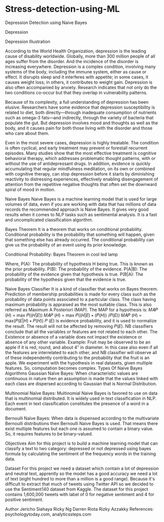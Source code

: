 # Stress-detection-using-ML
Depression Detection using Naive Bayes

Depression

Depression Illustration

According to the World Health Organization, depression is the leading cause of disability worldwide. Globally, more than 300 million people of all ages suffer from the disorder. And the incidence of the disorder is increasing everywhere. Depression is a complex condition, involving many systems of the body, including the immune system, either as cause or effect. It disrupts sleep and it interferes with appetite; in some cases, it causes weight loss; in others, it contributes to weight gain. Depression is also often accompanied by anxiety. Research indicates that not only do the two conditions co-occur but that they overlap in vulnerability patterns.

Because of its complexity, a full understanding of depression has been elusive. Researchers have some evidence that depression susceptibility is related to diet, both directly—through inadequate consumption of nutrients such as omega-3 fats—and indirectly, through the variety of bacteria that populate the gut. But depression involves mood and thoughts as well as the body, and it causes pain for both those living with the disorder and those who care about them.

Even in the most severe cases, depression is highly treatable. The condition is often cyclical, and early treatment may prevent or forestall recurrent episodes. Many studies show that the most effective treatment is cognitive behavioral therapy, which addresses problematic thought patterns, with or without the use of antidepressant drugs. In addition, evidence is quickly accumulating that regular mindfulness meditation, on its own or combined with cognitive therapy, can stop depression before it starts by diminishing reactivity to distressing experiences, effectively enabling disengagement of attention from the repetitive negative thoughts that often set the downward spiral of mood in motion.

Naive Bayes
Naive Bayes is a machine learning model that is used for large volumes of data, even if you are working with data that has millions of data records the recommended approach is Naive Bayes. It gives very good results when it comes to NLP tasks such as sentimental analysis. It is a fast and uncomplicated classification algorithm.

Bayes Theorem
It is a theorem that works on conditional probability. Conditional probability is the probability that something will happen, given that something else has already occurred. The conditional probability can give us the probability of an event using its prior knowledge.

Conditional Probability:
Bayes Theorem in cool led lamp

Where,
P(A): The probability of hypothesis H being true. This is known as the prior probability.
P(B): The probability of the evidence.
P(A|B): The probability of the evidence given that hypothesis is true.
P(B|A): The probability of the hypothesis given that the evidence is true.

Naive Bayes Classifier
It is a kind of classifier that works on Bayes theorem.
Prediction of membership probabilities is made for every class such as the probability of data points associated to a particular class.
The class having maximum probability is appraised as the most suitable class.
This is also referred as Maximum A Posteriori (MAP).
The MAP for a hypothesis is:
𝑀𝐴𝑃 (𝐻) = max 𝑃((𝐻|𝐸))
𝑀𝐴𝑃 (𝐻) = max 𝑃((𝐻|𝐸) ∗ (𝑃(𝐻)) /𝑃(𝐸))
𝑀𝐴𝑃 (𝐻) = max(𝑃(𝐸|𝐻) ∗ 𝑃(𝐻))
𝑃 (𝐸) is evidence probability, and it is used to normalize the result. The result will not be affected by removing 𝑃(𝐸).
NB classifiers conclude that all the variables or features are not related to each other.
The Existence or absence of a variable does not impact the existence or absence of any other variable.
Example:
Fruit may be observed to be an apple if it is red, round, and about 4″ in diameter.
In this case also even if all the features are interrelated to each other, and NB classifier will observe all of these independently contributing to the probability that the fruit is an apple.
We experiment with the hypothesis in real datasets, given multiple features.
So, computation becomes complex.
Types Of Naive Bayes Algorithms
Gaussian Naïve Bayes: When characteristic values are continuous in nature then an assumption is made that the values linked with each class are dispersed according to Gaussian that is Normal Distribution.

Multinomial Naïve Bayes: Multinomial Naive Bayes is favored to use on data that is multinomial distributed. It is widely used in text classification in NLP. Each event in text classification constitutes the presence of a word in a document.

Bernoulli Naïve Bayes: When data is dispensed according to the multivariate Bernoulli distributions then Bernoulli Naive Bayes is used. That means there exist multiple features but each one is assumed to contain a binary value. So, it requires features to be binary-valued.

Objectives
Aim for this project is to build a machine learning model that can classify a text to two category: depressed or not depressed using bayes formula by calculating the sentiment of the frequency words in the training data.

Dataset
For this project we need a dataset which contain a lot of depression and neutral text, apprently so the model has a good accuracy we need a lot of text (eight hundred to more than a million is a good range). Because it's difficult to extract that much of tweets using Twitter API so we decided to use the Sentiment140 dataset from Kaggle. The dataset for this project contains 1,600,000 tweets with label of 0 for negative sentiment and 4 for positive sentiment.

Author
Jericho Siahaya
Ricky Ng
Darren Riota
Rizky Azzakky
References: psychologytoday.com, analyticssteps.com
